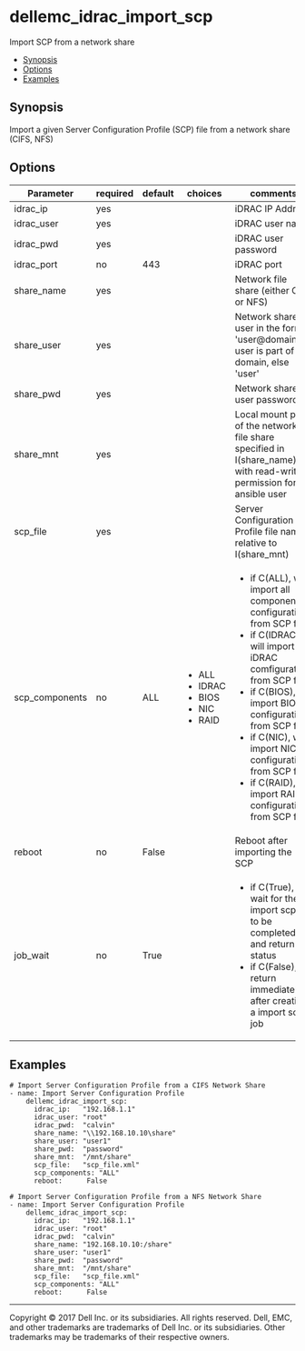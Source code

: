 # dellemc_idrac_import_scp
Import SCP from a network share

  * [Synopsis](#Synopsis)
  * [Options](#Options)
  * [Examples](#Examples)

## <a name="Synopsis"></a>Synopsis
 Import a given Server Configuration Profile (SCP) file from a network share (CIFS, NFS)

## <a name="Options"></a>Options

| Parameter     | required    | default  | choices    | comments |
| ------------- |-------------| ---------|----------- |--------- |
| idrac_ip  |   yes  |  | |  iDRAC IP Address  |
| idrac_user  |   yes  |  | |  iDRAC user name  |
| idrac_pwd  |   yes  |  | |  iDRAC user password  |
| idrac_port  |   no  |  443  | |  iDRAC port  |
| share_name  |   yes  |  | |  Network file share (either CIFS or NFS)  |
| share_user  |   yes  |  | |  Network share user in the format 'user@domain' if user is part of a domain, else 'user'  |
| share_pwd  |   yes  |  | |  Network share user password  |
| share_mnt  |   yes  |  | |  Local mount path of the network file share specified in I(share_name) with read-write permission for ansible user  |
| scp_file  |   yes  |    | |  Server Configuration Profile file name relative to I(share_mnt)  |
| scp_components  |   no  |  ALL  | <ul> <li>ALL</li>  <li>IDRAC</li>  <li>BIOS</li>  <li>NIC</li>  <li>RAID</li> </ul> |  <ul><li>if C(ALL), will import all components configurations from SCP file</li><li>if C(IDRAC), will import iDRAC comfiguration from SCP file</li><li>if C(BIOS), will import BIOS configuration from SCP file</li><li>if C(NIC), will import NIC configuration from SCP file</li><li>if C(RAID), will import RAID configuration from SCP file</li><ul>  |
| reboot  |   no  |  False  | |  Reboot after importing the SCP  |
| job_wait  |   no  |  True  | |  <ul><li>if C(True), wait for the import scp job to be completed and return the status</li><li>if C(False), return immediately after creating a import scp job</li></ul>  |

## <a name="Examples"></a>Examples

```
# Import Server Configuration Profile from a CIFS Network Share
- name: Import Server Configuration Profile
    dellemc_idrac_import_scp:
      idrac_ip:   "192.168.1.1"
      idrac_user: "root"
      idrac_pwd:  "calvin"
      share_name: "\\192.168.10.10\share"
      share_user: "user1"
      share_pwd:  "password"
      share_mnt:  "/mnt/share"
      scp_file:   "scp_file.xml"
      scp_components: "ALL"
      reboot:      False
```

```
# Import Server Configuration Profile from a NFS Network Share
- name: Import Server Configuration Profile
    dellemc_idrac_import_scp:
      idrac_ip:   "192.168.1.1"
      idrac_user: "root"
      idrac_pwd:  "calvin"
      share_name: "192.168.10.10:/share"
      share_user: "user1"
      share_pwd:  "password"
      share_mnt:  "/mnt/share"
      scp_file:   "scp_file.xml"
      scp_components: "ALL"
      reboot:      False
```

---

Copyright © 2017 Dell Inc. or its subsidiaries. All rights reserved. Dell, EMC, and other trademarks are trademarks of Dell Inc. or its subsidiaries. Other trademarks may be trademarks of their respective owners.
